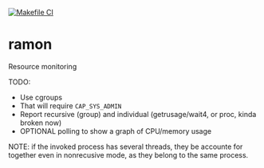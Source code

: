 [![Makefile CI](https://github.com/mtzguido/ramon/actions/workflows/ci.yml/badge.svg)](https://github.com/mtzguido/ramon/actions/workflows/ci.yml)
# ramon
Resource monitoring

TODO:
- Use cgroups
- That will require `CAP_SYS_ADMIN`
- Report recursive (group) and individual (getrusage/wait4, or proc, kinda broken now)
- OPTIONAL polling to show a graph of CPU/memory usage

NOTE: if the invoked process has several threads,
they be accounte for together even in nonrecusive mode,
as they belong to the same process.
